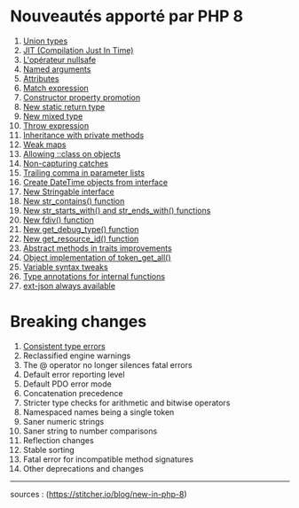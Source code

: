 # Nouveautés apporté par PHP 8

1. [Union types](./union_types.md)
2. [JIT (Compilation Just In Time)](./jit.md)
3. [L'opérateur nullsafe](./nullsafe_operator.md)
4. [Named arguments](./named_argument.md)
5. [Attributes](./attributes.md)
6. [Match expression](./match_expression.md)
7. [Constructor property promotion](./constructor_property_promotion.md)
8. [New static return type](./static_return_type.md)
9. [New mixed type](./mixed_type.md)
10. [Throw expression](./throw_expression.md)
11. [Inheritance with private methods](./inheritance_with_private_methods.md)
12. [Weak maps](./weak_maps.md)
13. [Allowing ::class on objects](./allowing_class_on_objects.md)
14. [Non-capturing catches](./non_capturing_catches.md)
15. [Trailing comma in parameter lists](./trailing_comma_in_parameter_lists.md)
16. [Create DateTime objects from interface](./create_datetime_from_interface.md)
17. [New Stringable interface](./stringable_interface.md)
18. [New str_contains() function](./str_contains_function.md)
19. [New str_starts_with() and str_ends_with() functions](./str_start_with_and_str_end_with_functions.md)
20. [New fdiv() function](./fdiv_function.md)
21. [New get_debug_type() function](./get_debug_type_function.md)
22. [New get_resource_id() function](./get_resource_id_function.md)
23. [Abstract methods in traits improvements](./abstract_methods_in_trait.md)
24. [Object implementation of token_get_all()](./token_get_all.md)
25. [Variable syntax tweaks](variable_syntax_tweaks.md)
26. [Type annotations for internal functions](type_annotation_for_iternal_functions.md)
27. [ext-json always available](ext_json_always_available.md)

# Breaking changes

1. [Consistent type errors](./breaking_changes/consistent_type_errors.md)
2. Reclassified engine warnings
3. The @ operator no longer silences fatal errors
4. Default error reporting level
5. Default PDO error mode
6. Concatenation precedence
7. Stricter type checks for arithmetic and bitwise operators
8. Namespaced names being a single token
9. Saner numeric strings
10. Saner string to number comparisons
11. Reflection changes
12. Stable sorting
13. Fatal error for incompatible method signatures
14. Other deprecations and changes

---
sources : (https://stitcher.io/blog/new-in-php-8)
